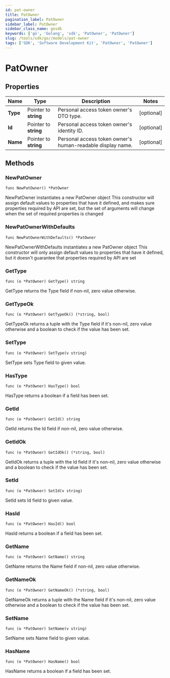 ```yaml
---
id: pat-owner
title: PatOwner
pagination_label: PatOwner
sidebar_label: PatOwner
sidebar_class_name: gosdk
keywords: ['go', 'Golang', 'sdk', 'PatOwner', 'PatOwner'] 
slug: /tools/sdk/go//models/pat-owner
tags: ['SDK', 'Software Development Kit', 'PatOwner', 'PatOwner']
---
```


# PatOwner

## Properties

Name | Type | Description | Notes
------------ | ------------- | ------------- | -------------
**Type** | Pointer to **string** | Personal access token owner's DTO type. | [optional] 
**Id** | Pointer to **string** | Personal access token owner's identity ID. | [optional] 
**Name** | Pointer to **string** | Personal access token owner's human-readable display name. | [optional] 

## Methods

### NewPatOwner

`func NewPatOwner() *PatOwner`

NewPatOwner instantiates a new PatOwner object
This constructor will assign default values to properties that have it defined,
and makes sure properties required by API are set, but the set of arguments
will change when the set of required properties is changed

### NewPatOwnerWithDefaults

`func NewPatOwnerWithDefaults() *PatOwner`

NewPatOwnerWithDefaults instantiates a new PatOwner object
This constructor will only assign default values to properties that have it defined,
but it doesn't guarantee that properties required by API are set

### GetType

`func (o *PatOwner) GetType() string`

GetType returns the Type field if non-nil, zero value otherwise.

### GetTypeOk

`func (o *PatOwner) GetTypeOk() (*string, bool)`

GetTypeOk returns a tuple with the Type field if it's non-nil, zero value otherwise
and a boolean to check if the value has been set.

### SetType

`func (o *PatOwner) SetType(v string)`

SetType sets Type field to given value.

### HasType

`func (o *PatOwner) HasType() bool`

HasType returns a boolean if a field has been set.

### GetId

`func (o *PatOwner) GetId() string`

GetId returns the Id field if non-nil, zero value otherwise.

### GetIdOk

`func (o *PatOwner) GetIdOk() (*string, bool)`

GetIdOk returns a tuple with the Id field if it's non-nil, zero value otherwise
and a boolean to check if the value has been set.

### SetId

`func (o *PatOwner) SetId(v string)`

SetId sets Id field to given value.

### HasId

`func (o *PatOwner) HasId() bool`

HasId returns a boolean if a field has been set.

### GetName

`func (o *PatOwner) GetName() string`

GetName returns the Name field if non-nil, zero value otherwise.

### GetNameOk

`func (o *PatOwner) GetNameOk() (*string, bool)`

GetNameOk returns a tuple with the Name field if it's non-nil, zero value otherwise
and a boolean to check if the value has been set.

### SetName

`func (o *PatOwner) SetName(v string)`

SetName sets Name field to given value.

### HasName

`func (o *PatOwner) HasName() bool`

HasName returns a boolean if a field has been set.


